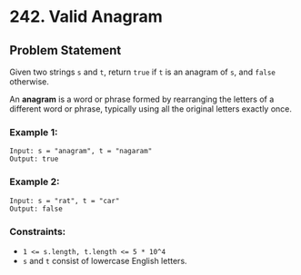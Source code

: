 # 242. Valid Anagram

## Problem Statement
Given two strings `s` and `t`, return `true` if `t` is an anagram of `s`, and `false` otherwise.

An **anagram** is a word or phrase formed by rearranging the letters of a different word or phrase, typically using all the original letters exactly once.

### Example 1:
```plaintext
Input: s = "anagram", t = "nagaram"
Output: true
```

### Example 2:
```plaintext
Input: s = "rat", t = "car"
Output: false
```

### Constraints:
- `1 <= s.length, t.length <= 5 * 10^4`
- `s` and `t` consist of lowercase English letters.